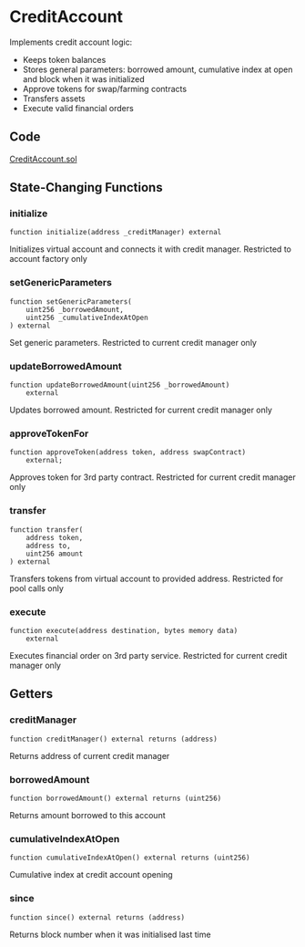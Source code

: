 # CreditAccount

Implements credit account logic:&#x20;

* Keeps token balances&#x20;
* Stores general parameters: borrowed amount, cumulative index at open and block when it was initialized&#x20;
* Approve tokens for swap/farming contracts&#x20;
* Transfers assets
* Execute valid financial orders

## Code

[CreditAccount.sol](https://github.com/Gearbox-protocol/gearbox-contracts/blob/master/contracts/credit/CreditAccount.sol)

##  State-Changing Functions

### initialize

```
function initialize(address _creditManager) external
```

 Initializes virtual account and connects it with credit manager. Restricted to account factory only

### setGenericParameters

```
function setGenericParameters(
    uint256 _borrowedAmount,
    uint256 _cumulativeIndexAtOpen
) external
```

 Set generic parameters. Restricted to current credit manager only

### updateBorrowedAmount

```
function updateBorrowedAmount(uint256 _borrowedAmount)
    external
```

Updates borrowed amount. Restricted for current credit manager only

### approveTokenFor

```
function approveToken(address token, address swapContract)
    external;
```

Approves token for 3rd party contract. Restricted for current credit manager only

### transfer

```
function transfer(
    address token,
    address to,
    uint256 amount
) external
```

 Transfers tokens from virtual account to provided address. Restricted for pool calls only

### execute

```
function execute(address destination, bytes memory data)
    external
```

Executes financial order on 3rd party service. Restricted for current credit manager only

## Getters

### creditManager

```
function creditManager() external returns (address)
```

Returns address of current credit manager

### borrowedAmount

```
function borrowedAmount() external returns (uint256)
```

Returns amount borrowed to this account

### cumulativeIndexAtOpen

```
function cumulativeIndexAtOpen() external returns (uint256)
```

Cumulative index at credit account opening

### since

```
function since() external returns (address)
```

Returns block number when it was initialised last time



